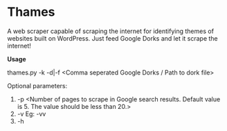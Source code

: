 # Thames
A web scraper capable of scraping the internet for identifying themes of websites built on WordPress.
Just feed Google Dorks and let it scrape the internet!


**Usage**

thames.py -k <API key from serpstack> -d|-f <Comma seperated Google Dorks / Path to dork file>
  
Optional parameters:
1. -p <Number of pages to scrape in Google search results. Default value is 5. The value should be less than 20.>
2. -v <Verbosity> Eg: -vv
3. -h <help>
